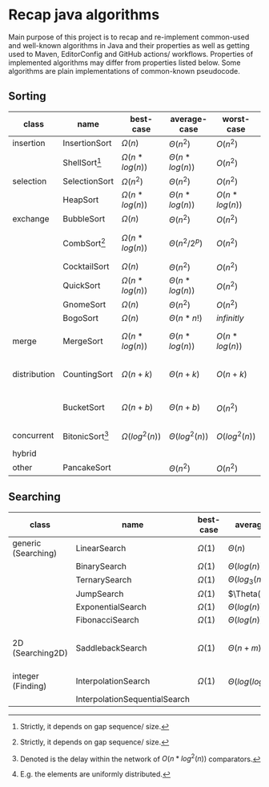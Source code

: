 # Recap java algorithms

Main purpose of this project is to recap and re-implement common-used and well-known algorithms in Java and their properties as well as getting used to Maven, EditorConfig and GitHub actions/ workflows. Properties of implemented algorithms may differ from properties listed below. Some algorithms are plain implementations of common-known pseudocode.

## Sorting

| class        | name            | best-case            | average-case         | worst-case      | description                         | in-place                       | stable |
| ------------ | --------------- | -------------------- | -------------------- | --------------- | ----------------------------------- | ------------------------------ | ------ |
| insertion    | InsertionSort   | $\Omega(n)$          | $\Theta(n^2)$        | $O(n^2)$        |                                     | Yes                            | Yes    |
|              | ShellSort[^1]   | $\Omega(n * log(n))$ | $\Theta(n * log(n))$ | $O(n^2)$        |                                     | Yes                            | No     |
| selection    | SelectionSort   | $\Omega(n^2)$        | $\Theta(n^2)$        | $O(n^2)$        |                                     | Yes                            | No     |
|              | HeapSort        | $\Omega(n * log(n))$ | $\Theta(n * log(n))$ | $O(n * log(n))$ |                                     | Yes                            | No     |
| exchange     | BubbleSort      | $\Omega(n)$          | $\Theta(n^2)$        | $O(n^2)$        |                                     | Yes                            | Yes    |
|              | CombSort[^1]    | $\Omega(n * log(n))$ | $\Theta(n^2/2^p)$    | $O(n^2)$        | $p$ the number of increments        | Yes                            | No     |
|              | CocktailSort    | $\Omega(n)$          | $\Theta(n^2)$        | $O(n^2)$        |                                     | Yes                            | Yes    |
|              | QuickSort       | $\Omega(n * log(n))$ | $\Theta(n * log(n))$ | $O(n^2)$        |                                     | Yes                            | No     |
|              | GnomeSort       | $\Omega(n)$          | $\Theta(n^2)$        | $O(n^2)$        |                                     | Yes                            | Yes    |
|              | BogoSort        | $\Omega(n)$          | $\Theta(n * n!)$     | $infinitly$     |                                     | Yes                            | No     |
| merge        | MergeSort       | $\Omega(n * log(n))$ | $\Theta(n * log(n))$ | $O(n * log(n))$ |                                     | No (uses auxillary storage)    | Yes    |
| distribution | CountingSort    | $\Omega(n+k)$        | $\Theta(n+k)$        | $O(n+k)$        | $k$ the range of the input interval | No (uses auxillary storage)    | Yes    |
|              | BucketSort      | $\Omega(n+b)$        | $\Theta(n+b)$        | $O(n^2)$        | $b$ the number of buckets           | No (uses auxillary storage)    | No     |
| concurrent   | BitonicSort[^2] | $\Omega(log^2(n))$   | $\Theta(log^2(n))$   | $O(log^2(n))$   |                                     | No (depends on implementation) | No     |
| hybrid       |                 |                      |                      |                 |                                     |                                |        |
| other        | PancakeSort     |                      | $\Theta(n^2)$        | $O(n^2)$        |                                     | Yes                            | No     |

## Searching

| class               | name                          | best-case   | average-case              | worst-case    | description                        |
| ------------------- | ----------------------------- | ----------- | ------------------------- | ------------- | ---------------------------------- |
| generic (Searching) | LinearSearch                  | $\Omega(1)$ | $\Theta(n)$               | $O(n)$        |                                    |
|                     | BinarySearch                  | $\Omega(1)$ | $\Theta(log(n))$          | $O(log(n))$   |                                    |
|                     | TernarySearch                 | $\Omega(1)$ | $\Theta(log_3(n))$        | $O(log_3(n))$ |                                    |
|                     | JumpSearch                    | $\Omega(1)$ | $\Theta(\sqrt{n})$        | $O(\sqrt{n})$ |                                    |
|                     | ExponentialSearch             | $\Omega(1)$ | $\Theta(log(n))$          | $O(log(n))$   |                                    |
|                     | FibonacciSearch               | $\Omega(1)$ | $\Theta(log(n))$          | $O(log(n))$   |                                    |
| 2D (Searching2D)    | SaddlebackSearch              | $\Omega(1)$ | $\Theta(n+m)$             | $O(n+m)$      | $m$ the maximum of all rows length |
| integer (Finding)   | InterpolationSearch           | $\Omega(1)$ | $\Theta(log(log(n)))$[^3] | $O(n)$        |                                    |
|                     | InterpolationSequentialSearch |             |                           |               |                                    |

[^1]: Strictly, it depends on gap sequence/ size.
[^2]: Denoted is the delay within the network of $O(n * log^2(n))$ comparators.
[^3]: E.g. the elements are uniformly distributed.
